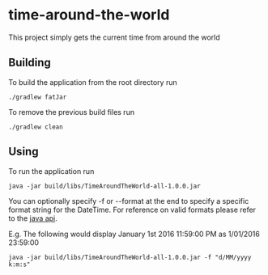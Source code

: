 # time-around-the-world
This project simply gets the current time from around the world

## Building
To build the application from the root directory run 

    ./gradlew fatJar

To remove the previous build files run

    ./gradlew clean

## Using
To run the application run

    java -jar build/libs/TimeAroundTheWorld-all-1.0.0.jar

You can optionally specify -f or --format at the end to specify a specific
format string for the DateTime. For reference on valid formats please refer
to the [java api](https://docs.oracle.com/javase/8/docs/api/java/time/format/DateTimeFormatter.html#patterns).

E.g. The following would display January 1st 2016 11:59:00 PM as 1/01/2016 23:59:00
    
    java -jar build/libs/TimeAroundTheWorld-all-1.0.0.jar -f "d/MM/yyyy k:m:s"

